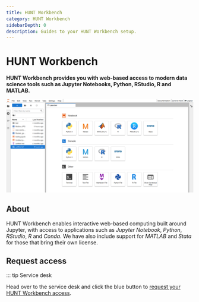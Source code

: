 ```yaml
---
title: HUNT Workbench
category: HUNT Workbench
sidebarDepth: 0
description: Guides to your HUNT Workbench setup.
---
```


# HUNT Workbench

**HUNT Workbench provides you with web-based access to modern data science tools such as Jupyter Notebooks, Python, RStudio, R and MATLAB.**

![hunt-lab-workbench.png](./images/hunt-workbench-screenshot.png)

## About

HUNT Workbench enables interactive web-based computing built around Jupyter, with access to applications such as _Jupyter Notebook_, _Python_, _RStudio_, _R_ and _Conda_. We have also include support for _MATLAB_ and _Stata_ for those that bring their own license.

## Request access

::: tip Service desk

Head over to the service desk and click the blue button to [request your HUNT Workbench access](/do-science/service-desk/#hunt-workbench-access).


